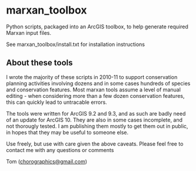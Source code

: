 marxan_toolbox
==============
Python scripts, packaged into an ArcGIS toolbox, to help generate required Marxan input files.

See marxan_toolbox/install.txt for installation instructions

About these tools
-----------------
I wrote the majority of these scripts in 2010-11 to support conservation planning activities involving dozens and in some cases hundreds of species and conservation features. Most marxan tools assume a level of manual editing - when considering more than a few dozen conservation features, this can quickly lead to untracable errors. 

The tools were written for ArcGIS 9.2 and 9.3, and as such are badly need of an update for ArcGIS 10. They are also in some cases incomplete, and not thorougly tested. I am publishing them mostly to get them out in public, in hopes that they may be useful to someone else.

Use freely, but use with care given the above caveats. Please feel free to contact me with any questions or comments 

Tom (chorographics@gmail.com) 
